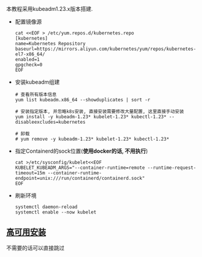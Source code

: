 本教程采用kubeadm1.23.x版本搭建.

* 配置镜像源

  ```shell
  cat <<EOF > /etc/yum.repos.d/kubernetes.repo
  [kubernetes]
  name=Kubernetes Repository
  baseurl=https://mirrors.aliyun.com/kubernetes/yum/repos/kubernetes-el7-x86_64/
  enabled=1
  gpgcheck=0
  EOF
  ```

* 安装kubeadm组建

  ```shell
  # 查看所有版本信息
  yum list kubeadm.x86_64 --showduplicates | sort -r
  
  # 安装指定版本, 并忽略k8s安装, 直接安装需要修改大量配置, 这里直接手动安装
  yum install -y kubeadm-1.23* kubelet-1.23* kubectl-1.23* --disableexcludes=kubernetes
  
  # 卸载
  # yum remove -y kubeadm-1.23* kubelet-1.23* kubectl-1.23*
  ```
  
* 指定Containerd的sock位置(**使用docker的话, 不用执行**)

  ```shell
  cat >/etc/sysconfig/kubelet<<EOF
  KUBELET_KUBEADM_ARGS="--container-runtime=remote --runtime-request-timeout=15m --container-runtime-endpoint=unix:///run/containerd/containerd.sock"
  EOF
  ```

* 刷新环境

  ```shell
  systemctl daemon-reload
  systemctl enable --now kubelet
  ```



## [高可用安装](..\..\01-代理\03-高可用\01-LVS\02-高可用安装.md) 

不需要的话可以直接跳过